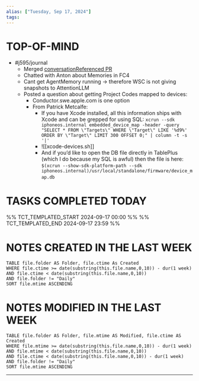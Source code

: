 ```yaml
---
alias: ["Tuesday, Sep 17, 2024"]
tags: 
---
```

# TOP-OF-MIND
- #j595/journal 
	- Merged [conversationReferenced PR](https://github.pie.apple.com/heavenly/AttentionKit/pull/103)
	- Chatted with Anton about Memories in FC4
	- Cant get AgentMemory running -> therefore WSC is not giving snapshots to AttentionLLM
	- Posted a question about getting Project Codes mapped to devices:
		- Conductor.swe.apple.com is one option
		- From Patrick Metcalfe:
			- If you have Xcode installed, all this information ships with Xcode and can be grepped for using SQL: `xcrun --sdk iphoneos.internal embedded_device_map -header -query "SELECT * FROM \"Targets\" WHERE \"Target\" LIKE '%d9%' ORDER BY \"Target\" LIMIT 300 OFFSET 0;" | column -t -s '|'`
			- ![[xcode-devices.sh]]
			- And if you’d like to open the DB file directly in TablePlus (which I do because my SQL is awful) then the file is here:  `$(xcrun --show-sdk-platform-path --sdk iphoneos.internal)/usr/local/standalone/firmware/device_map.db` 

# TASKS COMPLETED TODAY
%% TCT_TEMPLATED_START 2024-09-17 00:00 %%
%% TCT_TEMPLATED_END 2024-09-17 23:59 %%


# NOTES CREATED IN THE LAST WEEK
``` dataview
TABLE file.folder AS Folder, file.ctime As Created
WHERE file.ctime >= date(substring(this.file.name,0,10)) - dur(1 week) 
AND file.ctime < date(substring(this.file.name,0,10)) 
AND file.folder != "Daily"
SORT file.mtime ASCENDING
```

# NOTES MODIFIED IN THE LAST WEEK
``` dataview
TABLE file.folder AS Folder, file.mtime AS Modified, file.ctime AS Created
WHERE file.mtime >= date(substring(this.file.name,0,10)) - dur(1 week)
AND file.mtime < date(substring(this.file.name,0,10))
AND file.ctime < date(substring(this.file.name,0,10)) - dur(1 week)
AND file.folder != "Daily"
SORT file.mtime ASCENDING
```
---
